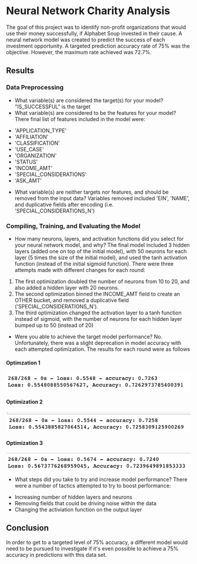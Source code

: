 # Neural Network Charity Analysis
The goal of this project was to identify non-profit organizations that would use their money successfully, if Alphabet Soup invested in their cause.  A neural network model was created to predict the success of each investment opportunity.  A targeted prediction accuracy rate of 75% was the objective.  However, the maximum rate achieved was 72.7%.

## Results
### Data Preprocessing
* What variable(s) are considered the target(s) for your model? "IS_SUCCESSFUL" is the target
* What variable(s) are considered to be the features for your model? There final list of features included in the model were:
- 'APPLICATION_TYPE'
- 'AFFILIATION'
- 'CLASSIFICATION'
- 'USE_CASE'
- 'ORGANIZATION'
- 'STATUS'
- 'INCOME_AMT'
- 'SPECIAL_CONSIDERATIONS'
- 'ASK_AMT'
* What variable(s) are neither targets nor features, and should be removed from the input data? Variables removed included 'EIN', 'NAME', and duplicative fields after encoding (i.e. 'SPECIAL_CONSIDERATIONS_N')
### Compiling, Training, and Evaluating the Model
* How many neurons, layers, and activation functions did you select for your neural network model, and why? The final model included 3 hidden layers (added one on top of the initial model), with 50 neurons for each layer (5 times the size of the initial model), and used the tanh activation function (instead of the initial sigmoid function).  There were three attempts made with different changes for each round:
1) The first optimization doubled the number of neurons from 10 to 20, and also added a hidden layer with 20 neurons.
2) The second optimization binned the INCOME_AMT field to create an OTHER bucket, and removed a duplicative field ('SPECIAL_CONSIDERATIONS_N').
3) The third optimization changed the activation layer to a tanh function instead of sigmoid, with the number of neurons for each hidden layer bumped up to 50 (instead of 20)
* Were you able to achieve the target model performance?
No.  Unfortunately, there was a slight deprecation in model accuracy with each attempted optimization.  The results for each round were as follows
#### Optimzation 1
![Optimization1](Resources/Optimization1.png)
#### Optimization 2
![Optimization2](Resources/Optimization2.png)
#### Optimization 3
![Optimization3](Resources/Optimization3.png)
* What steps did you take to try and increase model performance?
There were a number of tactics attempted to try to boost performance:
- Increasing number of hidden layers and neurons
- Removing fields that could be driving noise within the data
- Changing the activiation function on the output layer

## Conclusion
In order to get to a targeted level of 75% accuracy, a different model would need to be pursued to investigate if it's even possible to achieve a 75% accuracy in predictions with this data set.  